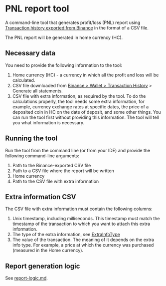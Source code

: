 # PNL report tool

A command-line tool that generates profit/loss (PNL) report
using [Transaction history exported from Binance](https://www.binance.com/en/my/wallet/history/) in
the format of a CSV file.

The PNL report will be generated in home currency (HC).

## Necessary data

You need to provide the following information to the tool:

1. Home currency (HC) - a currency in which all the profit and loss will be calculated.
2. CSV file downloaded
   from [Binance > Wallet > Transaction History](https://www.binance.com/en/my/wallet/history/) >
   Generate all statements.
3. CSV file with extra information, as required by the tool. To do the calculations properly, the
   tool needs some extra information, for example, currency exchange rates at specific dates, the
   price of a deposited coin in HC on the date of deposit, and some other things. You can run the
   tool first without providing this information. The tool will tell you what information is
   necessary.

## Running the tool

Run the tool from the command line (or from your IDE) and provide the following command-line
arguments:

1. Path to the Binance-exported CSV file
2. Path to a CSV file where the report will be written
3. Home currency
4. Path to the CSV file with extra information

## Extra information CSV

The CSV file with extra information must contain the following columns:

1. Unix timestamp, including milliseconds. This timestamp must match the timestamp of the
   transaction to which you want to attach this extra information.
2. The type of the extra information,
   see [ExtraInfoType](src/main/java/org/compilers/data/ExtraInfoType.java)
3. The value of the transaction. The meaning of it depends on the extra info type. For example, 
   a price at which the currency was purchased (measured in the Home currency).

## Report generation logic

See [report-logic.md](report-logic.md).